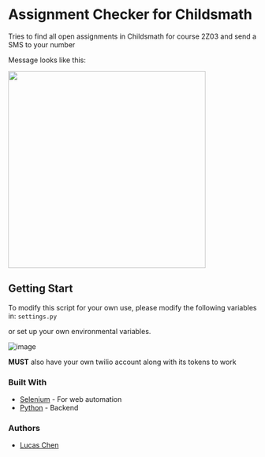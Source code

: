 # Assignment Checker for Childsmath
Tries to find all open assignments in Childsmath for course 2Z03 and send a SMS to your number

Message looks like this:

<img src="https://user-images.githubusercontent.com/71472753/135196438-66982b2c-7808-4323-ab8d-45acaf0995ae.png" width="400">

## Getting Start
To modify this script for your own use, please modify the following variables in:
`settings.py`

or set up your own environmental variables.

![image](https://user-images.githubusercontent.com/71472753/135195969-6d4d02cc-5d4c-4cb5-8ca5-6268c9dff81f.png)

<b>MUST</b> also have your own twilio account along with its tokens to work

### Built With
* [Selenium](https://www.selenium.dev/documentation/) - For web automation
* [Python](https://docs.python.org/3/) - Backend

### Authors
* [Lucas Chen](https://www.github/lucasichen) <br>


